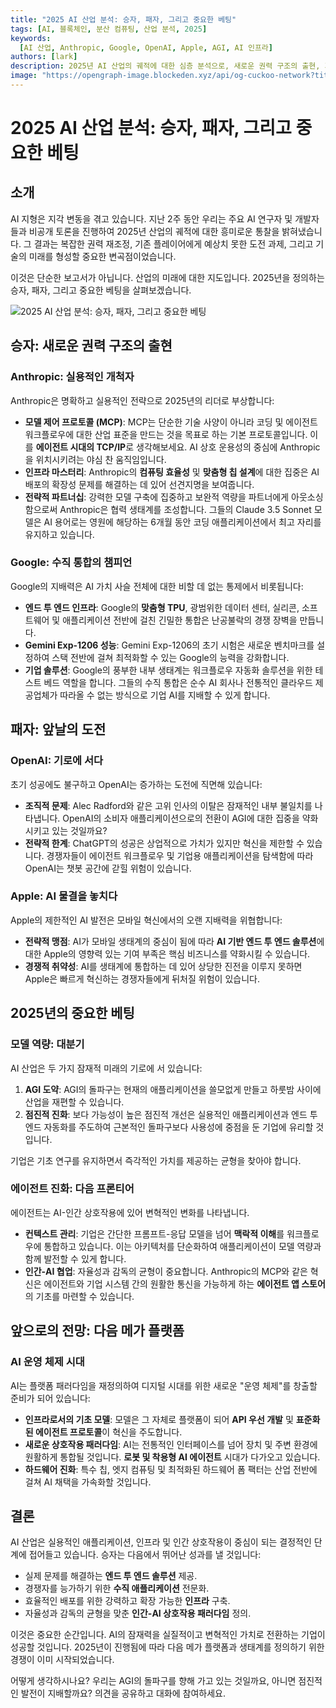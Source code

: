 ```yaml
---
title: "2025 AI 산업 분석: 승자, 패자, 그리고 중요한 베팅"
tags: [AI, 블록체인, 분산 컴퓨팅, 산업 분석, 2025]
keywords:
  [AI 산업, Anthropic, Google, OpenAI, Apple, AGI, AI 인프라]
authors: [lark]
description: 2025년 AI 산업의 궤적에 대한 심층 분석으로, 새로운 권력 구조의 출현, 기존 플레이어의 도전 과제, 그리고 기술의 미래를 형성하는 중요한 베팅을 강조합니다.
image: "https://opengraph-image.blockeden.xyz/api/og-cuckoo-network?title=2025%20AI%20산업%20분석:%20승자,%20패자,%20그리고%20중요한%20베팅"
---
```


# 2025 AI 산업 분석: 승자, 패자, 그리고 중요한 베팅

## 소개

AI 지형은 지각 변동을 겪고 있습니다. 지난 2주 동안 우리는 주요 AI 연구자 및 개발자들과 비공개 토론을 진행하여 2025년 산업의 궤적에 대한 흥미로운 통찰을 밝혀냈습니다. 그 결과는 복잡한 권력 재조정, 기존 플레이어에게 예상치 못한 도전 과제, 그리고 기술의 미래를 형성할 중요한 변곡점이었습니다.

이것은 단순한 보고서가 아닙니다. 산업의 미래에 대한 지도입니다. 2025년을 정의하는 승자, 패자, 그리고 중요한 베팅을 살펴보겠습니다.

![2025 AI 산업 분석: 승자, 패자, 그리고 중요한 베팅](https://opengraph-image.blockeden.xyz/api/og-cuckoo-network?title=2025%20AI%20산업%20분석:%20승자,%20패자,%20그리고%20중요한%20베팅)

## 승자: 새로운 권력 구조의 출현

### **Anthropic: 실용적인 개척자**

Anthropic은 명확하고 실용적인 전략으로 2025년의 리더로 부상합니다:

- **모델 제어 프로토콜 (MCP)**: MCP는 단순한 기술 사양이 아니라 코딩 및 에이전트 워크플로우에 대한 산업 표준을 만드는 것을 목표로 하는 기본 프로토콜입니다. 이를 **에이전트 시대의 TCP/IP**로 생각해보세요. AI 상호 운용성의 중심에 Anthropic을 위치시키려는 야심 찬 움직임입니다.
- **인프라 마스터리**: Anthropic의 **컴퓨팅 효율성** 및 **맞춤형 칩 설계**에 대한 집중은 AI 배포의 확장성 문제를 해결하는 데 있어 선견지명을 보여줍니다.
- **전략적 파트너십**: 강력한 모델 구축에 집중하고 보완적 역량을 파트너에게 아웃소싱함으로써 Anthropic은 협력 생태계를 조성합니다. 그들의 Claude 3.5 Sonnet 모델은 AI 용어로는 영원에 해당하는 6개월 동안 코딩 애플리케이션에서 최고 자리를 유지하고 있습니다.

### **Google: 수직 통합의 챔피언**

Google의 지배력은 AI 가치 사슬 전체에 대한 비할 데 없는 통제에서 비롯됩니다:

- **엔드 투 엔드 인프라**: Google의 **맞춤형 TPU**, 광범위한 데이터 센터, 실리콘, 소프트웨어 및 애플리케이션 전반에 걸친 긴밀한 통합은 난공불락의 경쟁 장벽을 만듭니다.
- **Gemini Exp-1206 성능**: Gemini Exp-1206의 초기 시험은 새로운 벤치마크를 설정하여 스택 전반에 걸쳐 최적화할 수 있는 Google의 능력을 강화합니다.
- **기업 솔루션**: Google의 풍부한 내부 생태계는 워크플로우 자동화 솔루션을 위한 테스트 베드 역할을 합니다. 그들의 수직 통합은 순수 AI 회사나 전통적인 클라우드 제공업체가 따라올 수 없는 방식으로 기업 AI를 지배할 수 있게 합니다.

## 패자: 앞날의 도전

### **OpenAI: 기로에 서다**

초기 성공에도 불구하고 OpenAI는 증가하는 도전에 직면해 있습니다:

- **조직적 문제**: Alec Radford와 같은 고위 인사의 이탈은 잠재적인 내부 불일치를 나타냅니다. OpenAI의 소비자 애플리케이션으로의 전환이 AGI에 대한 집중을 약화시키고 있는 것일까요?
- **전략적 한계**: ChatGPT의 성공은 상업적으로 가치가 있지만 혁신을 제한할 수 있습니다. 경쟁자들이 에이전트 워크플로우 및 기업용 애플리케이션을 탐색함에 따라 OpenAI는 챗봇 공간에 갇힐 위험이 있습니다.

### **Apple: AI 물결을 놓치다**

Apple의 제한적인 AI 발전은 모바일 혁신에서의 오랜 지배력을 위협합니다:

- **전략적 맹점**: AI가 모바일 생태계의 중심이 됨에 따라 **AI 기반 엔드 투 엔드 솔루션**에 대한 Apple의 영향력 있는 기여 부족은 핵심 비즈니스를 약화시킬 수 있습니다.
- **경쟁적 취약성**: AI를 생태계에 통합하는 데 있어 상당한 진전을 이루지 못하면 Apple은 빠르게 혁신하는 경쟁자들에게 뒤처질 위험이 있습니다.

## 2025년의 중요한 베팅

### **모델 역량: 대분기**

AI 산업은 두 가지 잠재적 미래의 기로에 서 있습니다:

1. **AGI 도약**: AGI의 돌파구는 현재의 애플리케이션을 쓸모없게 만들고 하룻밤 사이에 산업을 재편할 수 있습니다.
2. **점진적 진화**: 보다 가능성이 높은 점진적 개선은 실용적인 애플리케이션과 엔드 투 엔드 자동화를 주도하여 근본적인 돌파구보다 사용성에 중점을 둔 기업에 유리할 것입니다.

기업은 기초 연구를 유지하면서 즉각적인 가치를 제공하는 균형을 찾아야 합니다.

### **에이전트 진화: 다음 프론티어**

에이전트는 AI-인간 상호작용에 있어 변혁적인 변화를 나타냅니다.

- **컨텍스트 관리**: 기업은 간단한 프롬프트-응답 모델을 넘어 **맥락적 이해**를 워크플로우에 통합하고 있습니다. 이는 아키텍처를 단순화하여 애플리케이션이 모델 역량과 함께 발전할 수 있게 합니다.
- **인간-AI 협업**: 자율성과 감독의 균형이 중요합니다. Anthropic의 MCP와 같은 혁신은 에이전트와 기업 시스템 간의 원활한 통신을 가능하게 하는 **에이전트 앱 스토어**의 기초를 마련할 수 있습니다.

## 앞으로의 전망: 다음 메가 플랫폼

### **AI 운영 체제 시대**

AI는 플랫폼 패러다임을 재정의하여 디지털 시대를 위한 새로운 "운영 체제"를 창출할 준비가 되어 있습니다:

- **인프라로서의 기초 모델**: 모델은 그 자체로 플랫폼이 되어 **API 우선 개발** 및 **표준화된 에이전트 프로토콜**이 혁신을 주도합니다.
- **새로운 상호작용 패러다임**: AI는 전통적인 인터페이스를 넘어 장치 및 주변 환경에 원활하게 통합될 것입니다. **로봇 및 착용형 AI 에이전트** 시대가 다가오고 있습니다.
- **하드웨어 진화**: 특수 칩, 엣지 컴퓨팅 및 최적화된 하드웨어 폼 팩터는 산업 전반에 걸쳐 AI 채택을 가속화할 것입니다.

## 결론

AI 산업은 실용적인 애플리케이션, 인프라 및 인간 상호작용이 중심이 되는 결정적인 단계에 접어들고 있습니다. 승자는 다음에서 뛰어난 성과를 낼 것입니다:

- 실제 문제를 해결하는 **엔드 투 엔드 솔루션** 제공.
- 경쟁자를 능가하기 위한 **수직 애플리케이션** 전문화.
- 효율적인 배포를 위한 강력하고 확장 가능한 **인프라** 구축.
- 자율성과 감독의 균형을 맞춘 **인간-AI 상호작용 패러다임** 정의.

이것은 중요한 순간입니다. AI의 잠재력을 실질적이고 변혁적인 가치로 전환하는 기업이 성공할 것입니다. 2025년이 진행됨에 따라 다음 메가 플랫폼과 생태계를 정의하기 위한 경쟁이 이미 시작되었습니다.

어떻게 생각하시나요? 우리는 AGI의 돌파구를 향해 가고 있는 것일까요, 아니면 점진적인 발전이 지배할까요? 의견을 공유하고 대화에 참여하세요.
